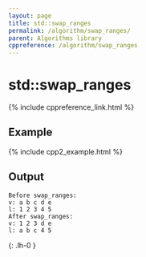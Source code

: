 ```yaml
---
layout: page
title: std::swap_ranges
permalink: /algorithm/swap_ranges/
parent: Algorithms library
cppreference: /algorithm/swap_ranges
---
```

# std::swap_ranges

{% include cppreference_link.html %}

## Example

{% include cpp2_example.html %}

## Output

```
Before swap_ranges:
v: a b c d e 
l: 1 2 3 4 5 
After swap_ranges:
v: 1 2 3 d e 
l: a b c 4 5 
```
{: .lh-0 }
